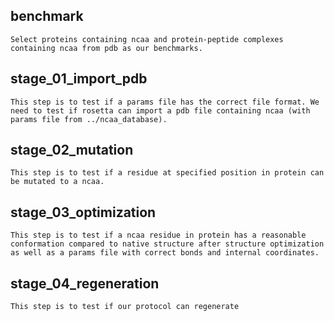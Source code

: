 ## benchmark
	Select proteins containing ncaa and protein-peptide complexes containing ncaa from pdb as our benchmarks.

## stage_01_import_pdb
	This step is to test if a params file has the correct file format. We need to test if rosetta can import a pdb file containing ncaa (with params file from ../ncaa_database).

## stage_02_mutation
	This step is to test if a residue at specified position in protein can be mutated to a ncaa.
	
## stage_03_optimization
	This step is to test if a ncaa residue in protein has a reasonable conformation compared to native structure after structure optimization as well as a params file with correct bonds and internal coordinates.
	
	
## stage_04_regeneration
	This step is to test if our protocol can regenerate